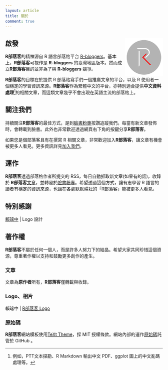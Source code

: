 ```yaml
---
layout: article
title: 關於
comment: true
---
```



## 啟發 <img src="/assets/images/logo/logo.png" class="ori" style="width:24%;float: right;"/>

**R部落客**的精神源自 R 語言部落格平台 [R-bloggers](https://www.r-bloggers.com/)。基本上，**R部落客**可視作是 **R-bloggers** 的臺灣地區版本。然而成立**R部落客**目的並非為了與 **R-bloggers** 競爭。

**R部落客**的目標在於提供 R 部落格寫手們一個推廣文章的平台，以及 R 使用者一個穩定的學習資訊來源。**R部落客**作為繁體中文的平台，亦特別適合提供**中文資料處理**[^chinese]的相關文章，而這類文章幾乎不會出現在英語主流的部落格上。

## 關注我們

持續關注**R部落客**的最佳方式，是到[臉書粉專](https://www.facebook.com/twRblogger)按讚追蹤我們。每當有新文章發佈時，會轉載到臉書。此外也非常歡迎透過網頁右下角的按鍵分享**R部落客**。

如果您是個部落客且有在撰寫 R 相關文章，非常歡迎加入**R部落客**，讓文章有機會被更多人看見。更多資訊詳見[加入我們](./join.html)。

## 運作

**R部落客**透過部落格作者所提交的 RSS，每日自動抓取新文章(如果有的話)，收錄於 **R部落客**[文章](archive.html)，並轉發於[臉書粉專](https://www.facebook.com/twRblogger)。希望透過這個方式，讓有志學習 R 語言的讀者有穩定的資訊來源，也讓在各處默默耕耘的「R部落客」能被更多人看見。


## 特別感謝

[賴璿中](https://www.facebook.com/rickerspace) \| Logo 設計


## 著作權

**R部落客**不屬於任何一個人，而是許多人努力下的結晶。希望大家共同珍惜這個資源，尊重著作權以支持和鼓勵更多創作的產生。


### 文章

文章為**原作者**所有，**R部落客**僅轉載與收錄。

### Logo、相片

賴璿中 \| [R部落客 Logo](https://rbloggers.github.io/assets/images/logo/logo.png)


### 原始碼

**R部落客**網站模板使用[TeXt Theme](https://github.com/kitian616/jekyll-TeXt-theme)，採 MIT 授權條款。網站內部的運作[原始碼](https://github.com/Rbloggers)託管於 GitHub 。




[^chinese]: 例如，PTT文本探勘、R Markdown 輸出中文 PDF、ggplot 圖上的中文亂碼處理等。
